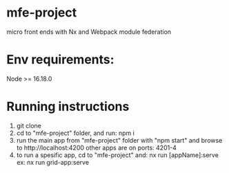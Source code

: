 # mfe-project

micro front ends with Nx and Webpack module federation

# Env requirements:

Node >= 16.18.0

# Running instructions

1. git clone
2. cd to "mfe-project" folder, and run: npm i
3. run the main app from "mfe-project" folder with "npm start" and browse to http://localhost:4200
   other apps are on ports: 4201-4
4. to run a spesific app, cd to "mfe-project" and: nx run [appName]:serve ex: nx run grid-app:serve
